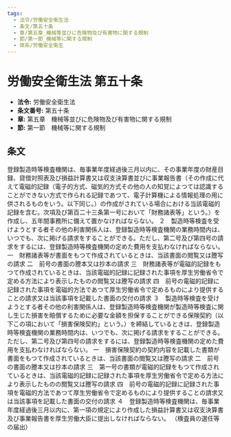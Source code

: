 ```yaml
---
tags:
  - 法令/労働安全衛生法
  - 条文/第五十条
  - 章/第五章_機械等並びに危険物及び有害物に関する規制
  - 節/第一節_機械等に関する規制
  - 体系/労働安全衛生
---
```

# 労働安全衛生法 第五十条

- **法令:** 労働安全衛生法
- **条文番号:** 第五十条
- **章:** 第五章　機械等並びに危険物及び有害物に関する規制
- **節:** 第一節　機械等に関する規制

## 条文
登録製造時等検査機関は、毎事業年度経過後三月以内に、その事業年度の財産目録、貸借対照表及び損益計算書又は収支決算書並びに事業報告書（その作成に代えて電磁的記録（電子的方式、磁気的方式その他の人の知覚によつては認識することができない方式で作られる記録であつて、電子計算機による情報処理の用に供されるものをいう。以下同じ。）の作成がされている場合における当該電磁的記録を含む。次項及び第百二十三条第一号において「財務諸表等」という。）を作成し、五年間事務所に備えて置かなければならない。
２　製造時等検査を受けようとする者その他の利害関係人は、登録製造時等検査機関の業務時間内は、いつでも、次に掲げる請求をすることができる。ただし、第二号及び第四号の請求をするには、登録製造時等検査機関の定めた費用を支払わなければならない。
一　財務諸表等が書面をもつて作成されているときは、当該書面の閲覧又は謄写の請求
二　前号の書面の謄本又は抄本の請求
三　財務諸表等が電磁的記録をもつて作成されているときは、当該電磁的記録に記録された事項を厚生労働省令で定める方法により表示したものの閲覧又は謄写の請求
四　前号の電磁的記録に記録された事項を電磁的方法であつて厚生労働省令で定めるものにより提供することの請求又は当該事項を記載した書面の交付の請求
３　製造時等検査を受けようとする者その他の利害関係人は、登録製造時等検査機関が製造時等検査に関し生じた損害を賠償するために必要な金額を担保することができる保険契約（以下この項において「損害保険契約」という。）を締結しているときは、登録製造時等検査機関の業務時間内は、いつでも、次に掲げる請求をすることができる。ただし、第二号及び第四号の請求をするには、登録製造時等検査機関の定めた費用を支払わなければならない。
一　損害保険契約の契約内容を記載した書類が書面をもつて作成されているときは、当該書面の閲覧又は謄写の請求
二　前号の書面の謄本又は抄本の請求
三　第一号の書類が電磁的記録をもつて作成されているときは、当該電磁的記録に記録された事項を厚生労働省令で定める方法により表示したものの閲覧又は謄写の請求
四　前号の電磁的記録に記録された事項を電磁的方法であつて厚生労働省令で定めるものにより提供することの請求又は当該事項を記載した書面の交付の請求
４　登録製造時等検査機関は、毎事業年度経過後三月以内に、第一項の規定により作成した損益計算書又は収支決算書及び事業報告書を厚生労働大臣に提出しなければならない。
（検査員の選任等の届出）

